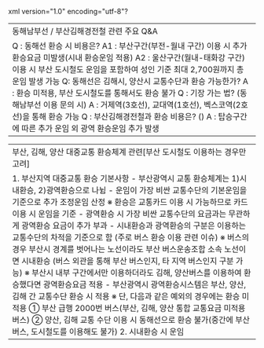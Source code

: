 xml version="1.0" encoding="utf-8"?


|  |
| --- |
| 동해남부선 / 부산김해경전철 관련 주요 Q&A |
| Q : 동해선 환승 시 비용은?  A1 : 부산구간(부전-월내 구간) 이용 시 추가 환승요금 미발생(시내 환승운임 적용)  A2 : 울산구간(월내-태화강 구간) 이용 시 부산 도시철도 운임을 포함하여  성인 기준 최대 2,700원까지 총 운임 발생 가능    Q: 동해선은 김해시, 양산시 교통수단과 환승 가능한가?  A : 환승 미적용, 부산 도시철도를 통해서도 환승 불가    Q : 기장 가는 법? (동해남부선 이용 문의 시)  A : 거제역(3호선), 교대역(1호선), 벡스코역(2호선)을 통해 환승 가능    Q : 부산김해경전철과 환승 비용은? ()  A : 탑승구간에 따른 추가 운임 외 광역 환승운임 추가 발생  |  |  |  |  | | --- | --- | --- | --- | | 광역환승운임 | 어른 | 청소년 | 어린이 | | 첫 환승시(1탑⇨2탑) | 500원 | 260원 | 100원 | | 두 번째 환승시(2탑⇨3탑) | 200원 | 130원 | 50원 |    Q: 김해공항 가는 법? (부산김해경전철 이용 문의 시)  A : 대저역(3호선)에서 환승하여 부산김해경전철 이용 가능(단, 광역환승운임 적용)    Q : 부산 좌석버스 이용 후 도시철도 환승 적용이 되지 않았음, 좌석버스는 환승이 되지 않는가?  A : 환승 가능  다만, 2000번 좌석(급행)버스는 환승 미적용 노선이므로 2000번 탑승여부를 확인할 것 |

|  |
| --- |
| 부산, 김해, 양산 대중교통 환승체계 관련[부산 도시철도 이용하는 경우만 고려] |
| 1. 부산지역 대중교통 환승 기본사항  - 부산광역시 교통 환승체계는 1)시내환승, 2)광역환승으로 나뉨  - 운임이 가장 비싼 교통수단의 기본운임을 기준으로 추가 조정운임 산정  ※ 환승은 교통카드 이용 시 가능하므로 카드이용 시 운임을 기준  - 광역환승 시 가장 비싼 교통수단의 요금과는 무관하게 광역환승 요금이 추가 부과  - 시내환승과 광역환승의 구분은 이용하는 교통수단의 차적을 기준으로 함  (주로 버스 환승 이용 관련 이슈)  ※ 버스의 경우 부산시 경계를 벗어나는 노선이라도 부산 버스운송조합 소속 노선이면 시내환승  (버스 외관을 통해 부산 버스인지, 타 지역 버스인지 구분 가능)  ※ 부산시 내부 구간에서만 이용하더라도 김해, 양산버스를 이용하여 환승했다면 광역환승요금 적용  - 부산광역시 광역환승시스템은 부산, 양산, 김해 간 교통수단 환승 시 적용  ※ 단, 다음과 같은 예외의 경우에는 환승 미적용  ① 부산 급행 2000번 버스(부산, 김해, 양산 통합 교통요금 미적용 버스)  ② 양산, 김해 교통 수단 이용 시 동해선으로 환승 불가(중간에 부산 버스, 도시철도를 이용해도 불가)    2. 시내환승 시 운임  |  |  |  |  |  |  |  |  |  |  | | --- | --- | --- | --- | --- | --- | --- | --- | --- | --- | | ❍ 도시철도, 부산 일반버스 간 환승 시 요금 | | | | | | | | | | | 고객별 | 기본운임 | | | 도시철도⇨ 일반버스 | | 일반버스⇨ 도시철도 | | 총운임 | 총운임  (2구간 이용 시) | | 도시철도  (1구간) | 일반버스 | 기본운임차액  (운임조정액) | 기본운임 | 운임조정 | 기본운임 | 운임조정 | | 어른 | 1,300원 | 1,200원 | 100원 | 1,300원 | 0원 | 1,200원 | 100원 | 1,300원 | 1,500원 | | 청소년 | 1,050원 | 800원 | 250원 | 1,050원 | 0원 | 800원 | 250원 | 1,050원 | 1,200원 | | 어린이 | 650원 | 350원 | 300원 | 650원 | 0원 | 350원 | 300원 | 650원 | 750원 | | ※ 도시철도 2구간 이용할 경우 추가운임 부과(어른 200원, 청소년 150원, 어린이 100원)  ※ 부산 마을버스도 마찬가지 방식으로 환승운임 적용  |  | | --- | |  |  :환승 시 기준이 되는 운임(가장 기본운임이 비싼 교통수단)  |  | | --- | |  |  :환승 시 지불해야 될 추가 조정운임 | | | | | | | | | |  |  |  |  |  |  |  |  |  |  |  | | --- | --- | --- | --- | --- | --- | --- | --- | --- | --- | | ❍ 도시철도, 부산 좌석(급행)버스 간 환승 시 요금 | | | | | | | | | | | 고객별 | 기본운임 | | | 도시철도⇨ 좌석버스 | | 좌석버스⇨ 도시철도 | | 총운임 | 총운임  (2구간 이용 시) | | 도시철도  (1구간) | 좌석버스  (급행버스) | 기본운임차액  (운임조정액) | 기본운임 | 운임조정 | 기본운임 | 운임조정 | | 어른 | 1,300원 | 1,700원 | 400원 | 1,300원 | 400원 | 1,700원 | 0원 | 1,700원 | 1,900원 | | 청소년 | 1,050원 | 1,350원 | 300원 | 1,050원 | 300원 | 1,350원 | 0원 | 1,350원 | 1,500원 | | 어린이 | 650원 | 1,200원 | 550원 | 650원 | 550원 | 1,200원 | 0원 | 1,200원 | 1,300원 | | ※ 도시철도 2구간 이용할 경우 추가운임 부과(어른 200원, 청소년 150원, 어린이 100원)  |  | | --- | |  |  :환승 시 기준이 되는 운임(가장 기본운임이 비싼 교통수단)  |  | | --- | |  |  :환승 시 지불해야 될 추가 조정운임 | | | | | | | | |  |    3. 광역환승운임표  |  |  |  |  | | --- | --- | --- | --- | | 광역환승운임 | 어른 | 청소년 | 어린이 | | 1차 광역환승(1탑⇨2탑) | 500원 | 260원 | 100원 | | 2차 광역환승(2탑⇨3탑) | 200원 | 130원 | 50원 |      4. 광역환승(김해, 양산버스 이용) 시 운임  |  |  |  |  |  |  |  |  |  |  | | --- | --- | --- | --- | --- | --- | --- | --- | --- | --- | | ❍ 도시철도, 김해&양산 일반버스 간 환승 시 요금(도시철도 1구간 이용) | | | | | | | | | | | 고객별 | 기본운임 | | 도시철도 ⇨ 김양버스 | | | 김양버스 ⇨ 도시철도 | | | 총운임 | | 도시철도  (1구간) | 김양버스 | 도시철도  기본운임 | 김양버스 | | 김양버스  기본운임 | 도시철도 | | | 운임조정 | 광역환승료 | 운임조정 | 광역환승료 | | 어른 | 1,300원 | 1,450원 | 1,300원 | 150원 | 500원 | 1,450원 | 0원 | 500원 | 1,950원 | | 청소년 | 1,050원 | 950원 | 1,050원 | 0원 | 260원 | 950원 | 100원 | 260원 | 1,310원 | | 어린이 | 650원 | 700원 | 650원 | 50원 | 100원 | 700원 | 0원 | 100원 | 800원 | | |  | | --- | |  |  :환승 시 기준이 되는 운임(가장 기본운임이 비싼 교통수단)  |  | | --- | |  |  :환승 시 지불해야 될 추가 운임(조정 운임+광역환승료) | | | | | | | | | |  |  |  |  |  |  |  |  |  |  |  |  | | --- | --- | --- | --- | --- | --- | --- | --- | --- | --- | --- | | ❍ 도시철도, 김해&양산 일반버스 간 환승 시 요금(도시철도 2구간 이용) | | | | | | | | | | | | 고객별 | 기본운임 | | 도시철도 ⇨ 김양버스 | | | 김양버스 ⇨ 도시철도 | | | 도시철도  2구간 이용  추가 운임 | 총운임 | | 도시철도  (1구간) | 김양버스 | 도시철도  기본운임 | 김양버스 | | 김양버스  기본운임 | 도시철도 | | | 운임조정 | 광역환승료 | 운임조정 | 광역환승료 | | 어른 | 1,300원 | 1,450원 | 1,300원 | 150원 | 500원 | 1,450원 | 0원 | 500원 | 200원 | 2,150원 | | 청소년 | 1,050원 | 950원 | 1,050원 | 0원 | 260원 | 950원 | 100원 | 260원 | 150원 | 1,460원 | | 어린이 | 650원 | 700원 | 650원 | 50원 | 100원 | 700원 | 0원 | 100원 | 100원 | 900원 | | ※ 도시철도 2구간 이용할 경우 추가운임 부과(어른 200원, 청소년 150원, 어린이 100원)  |  | | --- | |  |  :환승 시 기준이 되는 운임(가장 운임이 비싼 교통수단)  |  | | --- | |  |  :환승 시 지불해야 될 추가 운임(조정 운임+광역환승료) | | | | | | | | | | |              5. 광역환승(부산김해경전철) 시 운임  ❍ 부산김해경전철과 환승 시 광역환승운임 적용  ※ 부산김해경전철, 동해선 간 환승 미적용  |  |  |  |  |  |  |  |  |  |  | | --- | --- | --- | --- | --- | --- | --- | --- | --- | --- | | ❍ 도시철도, 부산김해경전철 간 환승 시 요금(도시철도, 경전철 1구간 이용) | | | | | | | | | | | 고객별 | 기본운임 | | 도시철도 ⇨ 김해경전철 | | | 김해경전철 ⇨ 도시철도 | | | 총운임 | | 도시철도  (1구간) | 김해경전철  (1구간) | 도시철도  (1구간) | 김해경전철(1구간) | | 김해경전철  (1구간) | 도시철도(1구간) | | | 운임조정 | 광역환승료 | 운임조정 | 광역환승료 | | 어른 | 1,300원 | 1,300원 | 1,300원 | 0원 | 500원 | 1,300원 | 0원 | 500원 | 1,800원 | | 청소년 | 1,050원 | 1,000원 | 1,050원 | 0원 | 260원 | 1,000원 | 50원 | 260원 | 1,310원 | | 어린이 | 650원 | 650원 | 650원 | 0원 | 100원 | 650원 | 0원 | 100원 | 750원 | | ※ 도시철도 2구간 이용할 경우 추가운임 부과(어른 200원, 청소년 150원, 어린이 100원)  |  | | --- | |  |  :환승 시 기준이 되는 운임(가장 운임이 비싼 교통수단)  |  | | --- | |  |  :환승 시 지불해야 될 추가 운임(조정 운임+광역환승료) | | | | | | | | | |  |  |  |  |  |  |  |  |  |  |  |  | | --- | --- | --- | --- | --- | --- | --- | --- | --- | --- | --- | | ❍ 도시철도, 부산김해경전철 간 환승 시 요금(도시철도, 경전철 중 한 노선에서 2구간 이용) | | | | | | | | | | | | 고객별 | 기본운임 | | 도시철도 ⇨ 김해경전철 | | | 김해경전철 ⇨ 도시철도 | | | 2구간 이용  추가 운임 | 총운임 | | 도시철도  (1구간) | 김해경전철  (1구간) | 도시철도  기본운임 | 김해경전철 | | 경전철  기본운임 | 도시철도 | | | 운임조정 | 광역환승료 | 운임조정 | 광역환승료 | | 어른 | 1,300원 | 1,300원 | 1,300원 | 0원 | 500원 | 1,300원 | 0원 | 500원 | 200원 | 2,000원 | | 청소년 | 1,050원 | 1,000원 | 1,050원 | 0원 | 260원 | 1,000원 | 50원 | 260원 | 150원 | 1,460원 | | 어린이 | 650원 | 650원 | 650원 | 0원 | 100원 | 650원 | 0원 | 100원 | 100원 | 850원 | | ※ 도시철도, 부산김해경전철 2구간 이용 시 추가운임 발생(어른 200원, 청소년 150원, 어린이 100원)  |  | | --- | |  |  :환승 시 기준이 되는 운임(가장 운임이 비싼 교통수단)  |  | | --- | |  |  :환승 시 지불해야 될 추가 운임(조정 운임+광역환승료) | | | | | | | | | | |  |  |  |  |  |  |  |  |  |  |  |  | | --- | --- | --- | --- | --- | --- | --- | --- | --- | --- | --- | | ❍ 도시철도, 부산김해경전철 간 환승 시 요금(도시철도, 경전철 모두 2구간 이용) | | | | | | | | | | | | 고객별 | 기본운임 | | 도시철도 ⇨ 김해경전철 | | | 김해경전철 ⇨ 도시철도 | | | 2구간 이용  추가 운임 | 총운임 | | 도시철도  (1구간) | 김해경전철  (1구간) | 도시철도  기본운임 | 김해경전철 | | 경전철  기본운임 | 도시철도 | | | 운임조정 | 광역환승료 | 운임조정 | 광역환승료 | | 어른 | 1,300원 | 1,300원 | 1,300원 | 0원 | 500원 | 1,300원 | 0원 | 500원 | 400원 | 2,200원 | | 청소년 | 1,050원 | 1,000원 | 1,050원 | 0원 | 260원 | 1,000원 | 50원 | 260원 | 300원 | 1,610원 | | 어린이 | 650원 | 650원 | 650원 | 0원 | 100원 | 650원 | 0원 | 100원 | 200원 | 950원 | | ※ 도시철도, 부산김해경전철 2구간 모두 추가운임 발생  |  | | --- | |  |  :환승 시 기준이 되는 운임(가장 운임이 비싼 교통수단)  |  | | --- | |  |  :환승 시 지불해야 될 추가 운임(조정 운임+광역환승료) | | | | | | | | | | |    6. 동해선 환승 시 운임  |  |  | | --- | --- | | ❍ 동해선 연장(울산구간)에 따른 변경사항 | | |  | - 기존 1, 2 구간 구성 ⇨ 부산구간(부전-월내)과 울산구간(월내-태화강)으로 분리  ※성인 기준 기본운임 구간 초과 시 10km마다 200원 추가운임 부과  - 부산 도시철도에서 환승하여 동해선 부산구간 이용 시 시내 환승운임 적용(변동사항 없음)  부산 도시철도에서 환승하여 동해선 울산구간 이용 시 적용되는 변경된 추가요금 적용  구간운임제에서 복합운임제(거리비례 운임제 + 시계외 운임제)로 변경  (참고) 거리비례 추가운임의 적용  ※성인 기준 기본운임 구간 초과 시 10km마다 200원 추가운임 부과  - (참고) 시계외 운임의 적용  ※부산-울산 두 구간 연속 이용 시 성인 기준 200원 시계외 운임 부과  (단, 두 구간을 이용하더라도 이동거리가 10km미만인 경우 시계외 운임 미적용)  - (참고) 따라서, 성인 기준 최대 2,500원 운임 발생  ※1,300원(기본운임) + 1,000원(거리비례 추가운임) + 200원(시계외 운임) = 2,500원 |  ❍ 동해선은 양산, 김해 교통수단 이용 시 환승 불가  (동해선 광역전철은 부산, 양산, 김해 통합환승운임제에 관련 없음)  |  |  |  |  |  |  | | --- | --- | --- | --- | --- | --- | | ❍ 도시철도(1구간) – 동해선(기본운임 구간) 환승 시 운임 | | | | | | |  | 도시철도 ⇨ 동해선 | | 동해선 ⇨ 도시철도 | | 총운임 | | 도시철도  (1구간) | 동해선  (기본운임 구간) | 동해선  (기본운임 구간) | 도시철도  (1구간) | | 어른 | 1,300원 | 0원 | 1,300원 | 0원 | 1,300원 | | 청소년 | 1,050원 | 0원 | 1,050원 | 0원 | 1,050원 | | 어린이 | 650원 | 0원 | 650원 | 0원 | 650원 |  ❍ 동해선, 부산 도시철도를 이용하는 구간에 따라 각 노선 모두에 추가요금을 지불  |  |  |  |  |  |  |  | | --- | --- | --- | --- | --- | --- | --- | | ❍ (예시) 태화강역 -> 교대역 -> 신평역 이용 시 운임 | | | | | | | |  | 동해선 구간 | | | 부산 도시철도(1호선) 구간 | | 총운임 | | 태화강역 ⇨ 교대역 | | | 교대역 ⇨ 신평역 | | | 기본운임 | 추가운임 | | 기본운임 | 추가운임  (2구간) | | 거리비례운임 | 시계외운임 | | 어른 | 1,300원 | 1,000원 | 200원 | 1,300원 | 200원 | 2,700원 | | 청소년 | 1,050원 | 750원 | 150원 | 1,050원 | 150원 | 2,100원 | | 어린이 | 650원 | 500원 | 100원 | 650원 | 100원 | 1,350원 |          7. (Case Study) 다양한 환승요금 사례  |  |  |  |  |  |  |  |  |  |  | | --- | --- | --- | --- | --- | --- | --- | --- | --- | --- | | ❍ 부산 도시철도 -> 부산김해경전철 -> 김해버스 이용 시 운임 | | | | | | | | | | |  | 양산버스(1탑) | 부산 도시철도(2탑) | | | 부산김해경전철(3탑) | | | 경전철  2구간 이용  추가 운임 | 총운임 | | 출발지 ⇨ 화명역 | 화명역 ⇨ 사상역 | | | 사상역 ⇨ 가야대역 | | | | 기본운임 | 기본운임 | 추가운임 | 광역환승  운임(1차) | 기본운임 | 추가운임 | 광역환승  운임(2차) | | 어른 | 1,450원 | 1,300원 | 0원 | 500원 | 1,300원 | 0원 | 200원 | 200원 | 2,350원 | | 청소년 | 950원 | 1,050원 | 100원 | 260원 | 1,000원 | 0원 | 130원 | 150원 | 1,590원 | | 어린이 | 700원 | 650원 | 0원 | 100원 | 650원 | 0원 | 50원 | 100원 | 950원 | | |  |  | | --- | --- | |  | : 가장 비싼 기본운임(적용운임) | |  | : 기본운임 조정 외 환승 시 발생하는 추가 운임(2구간 요금 적용, 거리비례 및 시계외 요금 적용) | |  | : 환승한 교통수단의 기본운임이 더 비싸서 운임조정이 발생하는 경우 | |  | : 환승 전에 탑승한 교통수단의 기본운임이 더 비싸서 운임조정이 미발생하는 경우 | | | | | | | | | | |  |  |  |  |  |  |  |  |  |  | | --- | --- | --- | --- | --- | --- | --- | --- | --- | | ❍ 부산 좌석버스 -> 도시철도 -> 동해선 이용 시 운임 | | | | | | | | | |  | 부산 좌석버스(1탑) | 부산 도시철도(2탑) | | | 동해선(3탑) | | | 총운임 | | 출발지 ⇨ 하단역 | 하단역 ⇨ 교대역 | | | 교대역 ⇨ 남창역 | | | | 운임 | 기본운임 | 추가운임 | 2구간  추가운임 | 기본운임 | 추가운임 | | | 거리비례 | 시계외 | | 어른 | 1,700원 | 1,300원 | 0원 | 200원 | 1,300원 | 800원 | 200원 | 2,900원 | | 청소년 | 1,350원 | 1,050원 | 0원 | 150원 | 1,050원 | 600원 | 150원 | 2,250원 | | 어린이 | 1,200원 | 650원 | 0원 | 100원 | 650원 | 400원 | 100원 | 1,800원 | | |  |  | | --- | --- | |  | : 가장 비싼 기본운임(적용운임) | |  | : 기본운임 조정 외 환승 시 발생하는 추가 운임(2구간 요금 적용, 거리비례 및 시계외 요금 적용) | |  | : 환승한 교통수단의 기본운임이 더 비싸서 운임조정이 발생하는 경우 | |  | : 환승 전에 탑승한 교통수단의 기본운임이 더 비싸서 운임조정이 미발생하는 경우 | | | | | | | | | |                  Go To Top Page |